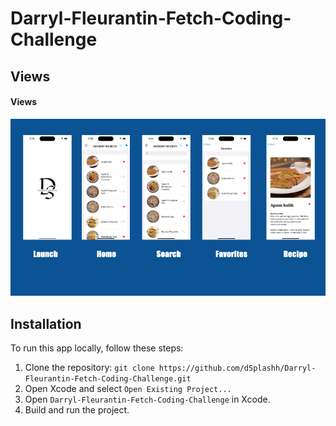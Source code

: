 # Darryl-Fleurantin-Fetch-Coding-Challenge

## Views

#### Views
![](views.png)



## Installation

To run this app locally, follow these steps:

1. Clone the repository: `git clone https://github.com/dSplashh/Darryl-Fleurantin-Fetch-Coding-Challenge.git`
2. Open Xcode and select `Open Existing Project...`
3. Open `Darryl-Fleurantin-Fetch-Coding-Challenge` in Xcode.
4. Build and run the project.
